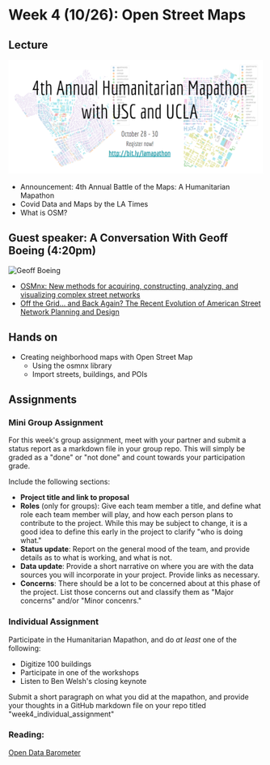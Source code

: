
# Week 4 (10/26): Open Street Maps

## Lecture 
<a href="http://bit.ly/lamapathon" target="_blank"><img src="images/2020mapathon.png"></a>

- Announcement: 4th Annual Battle of the Maps: A Humanitarian Mapathon
- Covid Data and Maps by the LA Times
- What is OSM?

## Guest speaker: A Conversation With Geoff Boeing (4:20pm)

![Geoff Boeing](https://i1.wp.com/geoffboeing.com/wp-content/uploads/2014/08/geoff-boeing-headshot-1.jpg?resize=150%2C150&ssl=1)

*  [OSMnx: New methods for acquiring, constructing, analyzing, and
visualizing complex street networks](https://www.researchgate.net/publication/309738462_OSMnx_New_Methods_for_Acquiring_Constructing_Analyzing_and_Visualizing_Complex_Street_Networks)
*  [Off the Grid… and Back Again? The Recent Evolution of American Street Network Planning and Design](../../readings/boeing_off_the_grid_2020.pdf)

## Hands on
- Creating neighborhood maps with Open Street Map
    - Using the osmnx library
    - Import streets, buildings, and POIs
## Assignments

### Mini Group Assignment
For this week's group assignment, meet with your partner and submit a status report as a markdown file in your group repo. This will simply be graded as a "done" or "not done" and count towards your participation grade.

Include the following sections:
* **Project title and link to proposal**
* **Roles** (only for groups): Give each team member a title, and define what role each team member will play, and how each person plans to contribute to the project. While this may be subject to change, it is a good idea to define this early in the project to clarify "who is doing what."
* **Status update**: Report on the general mood of the team, and provide details as to what is working, and what is not.
* **Data update**: Provide a short narrative on where you are with the data sources you will incorporate in your project. Provide links as necessary.
* **Concerns**: There should be a lot to be concerned about at this phase of the project. List those concerns out and classify them as "Major concerns" and/or "Minor concenrs."

### Individual Assignment
Participate in the Humanitarian Mapathon, and do *at least* one of the following:

* Digitize 100 buildings
* Participate in one of the workshops
* Listen to Ben Welsh's closing keynote

Submit a short paragraph on what you did at the mapathon, and provide your thoughts in a GitHub markdown file on your repo titled "week4_individual_assignment"

### Reading:
[Open Data Barometer](https://opendatabarometer.org/4thedition/report/)
